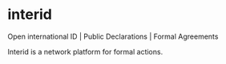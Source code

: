 # interid
Open international ID | Public Declarations | Formal Agreements

Interid is a network platform for formal actions.